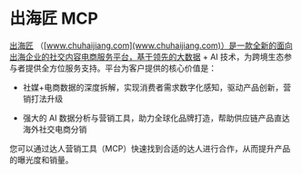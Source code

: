 
# 出海匠 MCP


[出海匠](www.chuhaijiang.com) （[www.chuhaijiang.com](www.chuhaijiang.com)）是一款全新的面向出海企业的社交内容电商服务平台，基于领先的大数据 + AI 技术，为跨境生态参与者提供全方位服务支持。平台为客户提供的核心价值是：

- 社媒+电商数据的深度拆解，实现消费者需求数字化感知，驱动产品创新，营销打法升级

- 强大的 AI 数据分析与营销工具，助力全球化品牌打造，帮助供应链产品直达海外社交电商分销 

您可以通过达人营销工具（MCP）快速找到合适的达人进行合作，从而提升产品的曝光度和销量。

